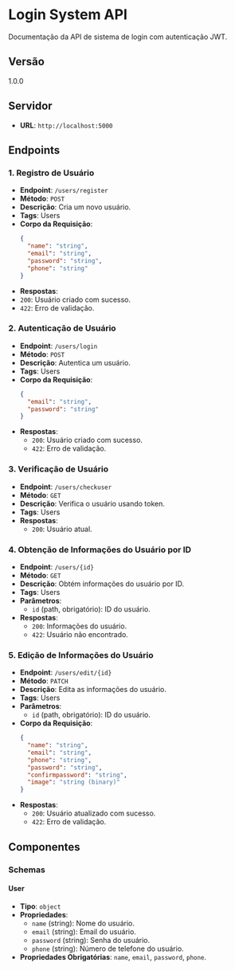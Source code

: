 # Login System API

Documentação da API de sistema de login com autenticação JWT.

## Versão
1.0.0

## Servidor
- **URL**: `http://localhost:5000`

## Endpoints

### 1. Registro de Usuário
- **Endpoint**: `/users/register`
- **Método**: `POST`
- **Descrição**: Cria um novo usuário.
- **Tags**: Users
- **Corpo da Requisição**:
  ```json
  {
    "name": "string",
    "email": "string",
    "password": "string",
    "phone": "string"
  }

- **Respostas**:
- `200`: Usuário criado com sucesso.
- `422`: Erro de validação.

### 2. Autenticação de Usuário
- **Endpoint**: `/users/login`
- **Método**: `POST`
- **Descrição**: Autentica um usuário.
- **Tags**: Users
- **Corpo da Requisição**:
  ```json
  {
    "email": "string",
    "password": "string"
  }
- **Respostas**:
  - `200`: Usuário criado com sucesso.
  - `422`: Erro de validação.

### 3. Verificação de Usuário
- **Endpoint**: `/users/checkuser`
- **Método**: `GET`
- **Descrição**: Verifica o usuário usando token.
- **Tags**: Users
- **Respostas**:
  - `200`: Usuário atual.

### 4. Obtenção de Informações do Usuário por ID
- **Endpoint**: `/users/{id}`
- **Método**: `GET`
- **Descrição**: Obtém informações do usuário por ID.
- **Tags**: Users
- **Parâmetros**:
  - `id` (path, obrigatório): ID do usuário.
- **Respostas**:
  - `200`: Informações do usuário.
  - `422`: Usuário não encontrado.

### 5. Edição de Informações do Usuário
- **Endpoint**: `/users/edit/{id}`
- **Método**: `PATCH`
- **Descrição**: Edita as informações do usuário.
- **Tags**: Users
- **Parâmetros**:
  - `id` (path, obrigatório): ID do usuário.
- **Corpo da Requisição**:
  ```json
  {
    "name": "string",
    "email": "string",
    "phone": "string",
    "password": "string",
    "confirmpassword": "string",
    "image": "string (binary)"
  }
- **Respostas**:
  - `200`: Usuário atualizado com sucesso.
  - `422`: Erro de validação.

## Componentes

### Schemas

#### User
- **Tipo**: `object`
- **Propriedades**:
  - `name` (string): Nome do usuário.
  - `email` (string): Email do usuário.
  - `password` (string): Senha do usuário.
  - `phone` (string): Número de telefone do usuário.
- **Propriedades Obrigatórias**: `name`, `email`, `password`, `phone`.